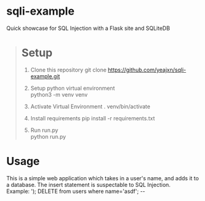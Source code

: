 # sqli-example
Quick showcase for SQL Injection with a Flask site and SQLiteDB

># Setup
>1. Clone this repository
>git clone https://github.com/yeajxn/sqli-example.git
>   
>2. Setup python virtual environment  
>python3 -m venv venv
>  
>3. Activate Virtual Environment
>. venv/bin/activate
>  
>4. Install requirements
>pip install -r requirements.txt
>
>5. Run run.py  
>python run.py
  
# Usage
This is a simple web application which takes in a user's name, and adds it to a database. The insert statement is suspectable to SQL Injection.  
Example: '); DELETE from users where name='asdf'; --
